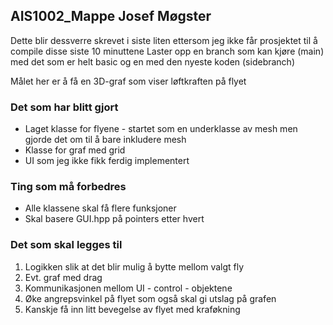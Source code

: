 ## AIS1002_Mappe Josef Møgster

Dette blir dessverre skrevet i siste liten ettersom jeg ikke får prosjektet til å compile disse siste 10 minuttene
Laster opp en branch som kan kjøre (main) med det som er helt basic og en med den nyeste koden (sidebranch)

Målet her er å få en 3D-graf som viser løftkraften på flyet

### Det som har blitt gjort

* Laget klasse for flyene - startet som en underklasse av mesh men gjorde det om til å bare inkludere mesh
* Klasse for graf med grid
* UI som jeg ikke fikk ferdig implementert

### Ting som må forbedres

- Alle klassene skal få flere funksjoner
- Skal basere GUI.hpp på pointers etter hvert

### Det som skal legges til

1. Logikken slik at det blir mulig å bytte mellom valgt fly
2. Evt. graf med drag 
3. Kommunikasjonen mellom UI - control - objektene
4. Øke angrepsvinkel på flyet som også skal gi utslag på grafen
5. Kanskje få inn litt bevegelse av flyet med kraføkning
